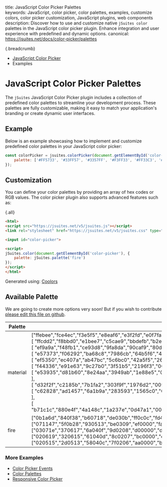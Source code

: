title: JavaScript Color Picker Palettes  
keywords: JavaScript, color picker, color palettes, examples, customize colors, color picker customization, JavaScript plugins, web components  
description: Discover how to use and customize native `jSuites color` palettes in the JavaScript color picker plugin. Enhance integration and user experience with predefined and dynamic options.
canonical: https://jsuites.net/docs/color-picker/palettes

{.breadcrumb}
- [JavaScript Color Picker](/docs/color-picker)
- Examples

# JavaScript Color Picker Palettes

The `jSuites` JavaScript Color Picker plugin includes a collection of predefined color palettes to streamline your development process. These palettes are fully customizable, making it easy to match your application's branding or create dynamic user interfaces.

## Example

Below is an example showcasing how to implement and customize predefined color palettes in your JavaScript color picker:

```javascript  
const colorPicker = jsuites.colorPicker(document.getElementById('color-picker'), {  
    palette: ['#FF5733', '#33FF57', '#3357FF', '#F3FF33', '#FF33C3', '#A833FF']  
});  
```

## Customization

You can define your color palettes by providing an array of hex codes or RGB values. The color picker plugin also supports advanced features such as:

{.all}
```html
<html>
<script src="https://jsuites.net/v5/jsuites.js"></script>
<link rel="stylesheet" href="https://jsuites.net/v5/jsuites.css" type="text/css" />

<input id="color-picker">

<script>
jSuites.color(document.getElementById('color-picker'), {
    palette: jSuites.palette('fire')
});
</script>
</html>
```

  

Generated using: [Coolors](https://coolors.co/)

 

## Available Palette


We are going to create more options very soon! But if you wish to contribute [please edit this file on github](https://github.com/jsuites/jsuites/blob/master/src/palette.js).

| Palette  | Colors                                                                                                                                                                                                                                                                                                                                                                                                                                                                                                                                                                                                                                                                                                                                                                                                                                                                                                                                                                                                                                                                                                                                                                                                                                                                                                                                                                                                                                                                                                                                                                                                                                                                 |
|----------|------------------------------------------------------------------------------------------------------------------------------------------------------------------------------------------------------------------------------------------------------------------------------------------------------------------------------------------------------------------------------------------------------------------------------------------------------------------------------------------------------------------------------------------------------------------------------------------------------------------------------------------------------------------------------------------------------------------------------------------------------------------------------------------------------------------------------------------------------------------------------------------------------------------------------------------------------------------------------------------------------------------------------------------------------------------------------------------------------------------------------------------------------------------------------------------------------------------------------------------------------------------------------------------------------------------------------------------------------------------------------------------------------------------------------------------------------------------------------------------------------------------------------------------------------------------------------------------------------------------------------------------------------------------------|
| material | ["ffebee","fce4ec","f3e5f5","e8eaf6","e3f2fd","e0f7fa","e0f2f1","e8f5e9","f1f8e9","f9fbe7","fffde7","fff8e1","fff3e0","fbe9e7","efebe9","fafafa","eceff1" ],<br>[ "ffcdd2","f8bbd0","e1bee7","c5cae9","bbdefb","b2ebf2","b2dfdb","c8e6c9","dcedc8","f0f4c3","fff9c4","ffecb3","ffe0b2","ffccbc","d7ccc8","f5f5f5","cfd8dc" ],<br>[ "ef9a9a","f48fb1","ce93d8","9fa8da","90caf9","80deea","80cbc4","a5d6a7","c5e1a5","e6ee9c","fff59d","ffe082","ffcc80","ffab91","bcaaa4","eeeeee","b0bec5" ],<br>[ "e57373","f06292","ba68c8","7986cb","64b5f6","4dd0e1","4db6ac","81c784","aed581","dce775","fff176","ffd54f","ffb74d","ff8a65","a1887f","e0e0e0","90a4ae" ],<br>[ "ef5350","ec407a","ab47bc","5c6bc0","42a5f5","26c6da","26a69a","66bb6a","9ccc65","d4e157","ffee58","ffca28","ffa726","ff7043","8d6e63","bdbdbd","78909c" ],<br>[ "f44336","e91e63","9c27b0","3f51b5","2196f3","00bcd4","009688","4caf50","8bc34a","cddc39","ffeb3b","ffc107","ff9800","ff5722","795548","9e9e9e","607d8b" ],<br>[ "e53935","d81b60","8e24aa","3949ab","1e88e5","00acc1","00897b","43a047","7cb342","c0ca33","fdd835","ffb300","fb8c00","f4511e","6d4c41","757575","546e7a" ],<br>[ "d32f2f","c2185b","7b1fa2","303f9f","1976d2","0097a7","00796b","388e3c","689f38","afb42b","fbc02d","ffa000","f57c00","e64a19","5d4037","616161","455a64" ],<br>[ "c62828","ad1457","6a1b9a","283593","1565c0","00838f","00695c","2e7d32","558b2f","9e9d24","f9a825","ff8f00","ef6c00","d84315","4e342e","424242","37474f" ],<br>[ "b71c1c","880e4f","4a148c","1a237e","0d47a1","006064","004d40","1b5e20","33691e","827717","f57f17","ff6f00","e65100","bf360c","3e2723","212121","263238"],   |
| fire     | ["0b1a6d","840f38","b60718","de030b","ff0c0c","fd491c","fc7521","faa331","fbb535","ffc73a"],<br>["071147","5f0b28","930513","be0309","ef0000","fa3403","fb670b","f9991b","faad1e","ffc123"],<br>["03071e","370617","6a040f","9d0208","d00000","dc2f02","e85d04","f48c06","faa307","ffba08"],<br>["020619","320615","61040d","8c0207","bc0000","c82a02","d05203","db7f06","e19405","efab00"],<br>["020515","2d0513","58040c","7f0206","aa0000","b62602","b94903","c57205","ca8504","d89b00"],                                                                                                                                                                                                                                                                                                                                                                                                                                                                                                                                                                                                                                                                                                                                                                                                                                                                                                                                                                                                                                                                                                                                                                           |


### More Examples

* [Color Picker Events](/docs/color-picker/events)
* [Color Palettes](/docs/color-picker/color-palettes)
* [Responsive Color Picker](/docs/color-picker/mobile)
